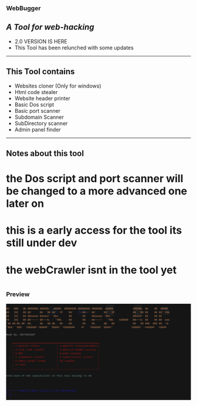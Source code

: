  ### WebBugger
## _A Tool for web-hacking_
- 2.0 VERSION IS HERE
- This Tool has been relunched with some updates

------------------------------------------------------------------

## This Tool contains 
- Websites cloner (Only for windows)
- Html code stealer
- Website header printer
- Basic Dos script
- Basic port scanner
- Subdomain Scanner
- SubDirectory scanner
- Admin panel finder

------------------------------------------------------------------

## Notes about this tool 

# the Dos script and port scanner will be changed to a more advanced one later on
# this is a early access for the tool its still under dev
# the webCrawler isnt in the tool yet
#


### Preview
![image](preview.png)

